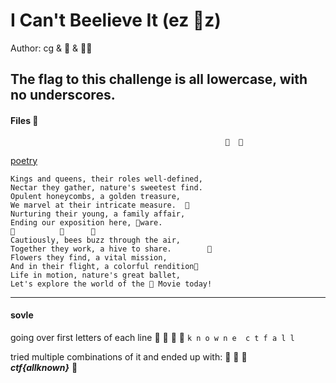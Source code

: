 # I Can't Beelieve It (ez 🐝z)

Author: cg & 🐝 & 🐝🐝

The flag to this challenge is all lowercase, with no underscores.
-----------------------------------------------------------------

#### Files 🐝
                                                    🐝  🐝
[poetry](poetry.txt)

```plaintext
Kings and queens, their roles well-defined,
Nectar they gather, nature's sweetest find.
Opulent honeycombs, a golden treasure,
We marvel at their intricate measure.  🐝
Nurturing their young, a family affair,  
Ending our exposition here, 🐝ware.
🐝          🐝      🐝
Cautiously, bees buzz through the air,
Together they work, a hive to share.        🐝
Flowers they find, a vital mission,
And in their flight, a colorful rendition🐝
Life in motion, nature's great ballet,
Let's explore the world of the 🐝 Movie today!
```

---
#### sovle
going over first letters of each line 🐝
🐝                       🐝                   🐝
`k n o w n e  c t f a l l` 

tried multiple combinations of it and ended up with: 🐝
        🐝             🐝         
***ctf{allknown}***
                            🐝
